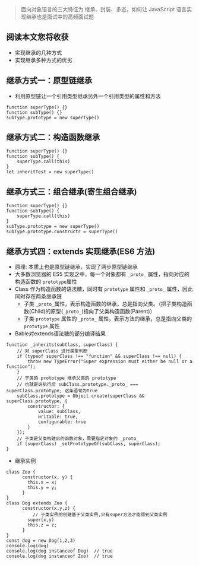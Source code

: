 > 面向对象语言的三大特征为 继承、封装、多态，如何让 JavaScript 语言实现继承也是面试中的高频面试题

## 阅读本文您将收获
* 实现继承的几种方式
* 实现继承多种方式的优劣

## 继承方式一：原型链继承
* 利用原型链让一个引用类型继承另外一个引用类型的属性和方法

```
function superType() {}
function subType() {}
subType.prototype = new superType()
```

## 继承方式二：构造函数继承

```
function superType() {}
function subType() {
	superType.call(this)
}
let inheritTest = new superType()
```

## 继承方式三：组合继承(寄生组合继承)

```
function superType() {}
function subType() {
	superType.call(this)
}
subType.prototype = new superType()
subType.prototype.constructr = superType()
```

## 继承方式四：extends 实现继承(ES6 方法)
* 原理: 本质上也是原型链继承，实现了两步原型链继承
* 大多数浏览器的 ES5 实现之中，每一个对象都有 `_proto_` 属性，指向对应的构造函数的 `prototype`属性
* Class 作为构造函数的语法糖，同时有 `prototype` 属性和 `_proto_` 属性，因此同时存在两条继承链
	* 子类 `_proto_`属性，表示构造函数的继承，总是指向父类。（把子类构造函数(Child)的原型(`_proto_`)指向了父类构造函数(Parent)）
	* 子类 `prototype` 属性的 `_proto_` 属性，表示方法的继承，总是指向父类的 `prototype` 属性
* Bable对extends语法糖的部分编译结果

```
function _inherits(subClass, superClass) {
	// 对 superClass 进行类型判断
	if (typeof superClass !== "function" && superClass !== null) {
		throw new TypeError("Super expression must either be null or a function");
	}
	// 子类的 prototype 继承父类的 prototype
	// 也就是说执行后 subClass.prototype._proto_ === superClass.prototype; 这条语句为true
	subClass.prototype = Object.create(superClass && superClass.prototype, {
		constructor: { 
			value: subClass, 
			writable: true, 
			configurable: true 
		}
	});
	// 子类是父类构建出的函数对象，需要指定对象的 _proto_
	if (superClass) _setPrototypeOf(subClass, superClass);
} 
```

* 继承实例

```
class Zoo {
      constructor(x, y) {
		this.x = x;
		this.y = y;
      }
}
class Dog extends Zoo {
      constructor(x,y,z) {
	      // 子类实例的创建基于父类实例,只有super方法才能得到父类实例
		super(x,y)
		this.z = z;
      }
}
const dog = new Dog(1,2,3)
console.log(dog)
console.log(dog instanceof Dog)  // true
console.log(dog instanceof Zoo)  // true
```